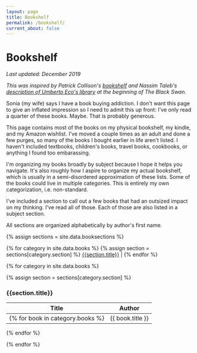 ```yaml
---
layout: page
title: Bookshelf
permalink: /bookshelf/
current_about: false
---
```


# Bookshelf
*Last updated: December 2019*

*This was inspired by Patrick Collison's [bookshelf](https://patrickcollison.com/bookshelf) and Nassim Taleb's [description of Umberto Eco's library](https://books.google.com/books?id=GSBcQVd3MqYC&newbks=1&newbks_redir=0&lpg=PP1&dq=the%20black%20swan&pg=PA1#v=onepage&q&f=false) at the beginning of The Black Swan.*

Sonia (my wife) says I have a book buying addiction. I don't want this page to give an inflated impression so I need to admit this up front: I've only read a quarter of these books. Maybe. That is probably generous.

This page contains most of the books on my physical bookshelf, my kindle, and my Amazon wishlist. I've moved a couple times as an adult and done a few purges, so many of the books I bought earlier in life aren't listed. I haven't included textbooks, children's books, travel books, cookbooks, or anything I found too embarassing.

I'm organizing my books broadly by subject because I hope it helps you navigate. It's also roughly how I aspire to organize my actual bookshelf, which is usually in a semi-disordered approximation of these lists. Some of the books could live in multiple categories. This is entirely my own categorization, i.e. non-standard.

I've included a section to call out a few books that had an outsized impact on my thinking. I've read all of those. Each of those are also listed in a subject section.

All sections are organized alphabetically by author's first name. 

{% assign sections = site.data.booksections %}

<div id="sectionlinks"> 
{% for category in site.data.books  %}
{% assign section = sections[category.section] %}
	<a href="#{{section.link}}">{{section.title}}</a> | 
{% endfor %}
</div>

{% for category in site.data.books  %}

{% assign section = sections[category.section] %}

<h3 id="{{section.link}}">{{section.title}}</h3>

| Title |   Author   |
| ----------- | ----------- |
{% for book in category.books %}| {{ book.title }} | {{ book.author }} |
{% endfor %}

{% endfor %}
